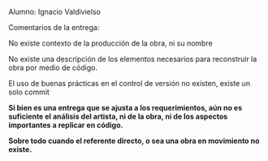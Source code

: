 Alumno: Ignacio Valdivielso

Comentarios de la entrega:

No existe contexto de la producción de la obra, ni su nombre

No existe una descripción de los elementos necesarios para reconstruir la obra por medio de código.

El uso de buenas prácticas en el control de versión no existen, existe un solo commit

**Si bien es una entrega que se ajusta a los requerimientos, aún no es suficiente el análisis del artista, ni de la obra, ni de los aspectos importantes a replicar en código.**

**Sobre todo cuando el referente directo, o sea una obra en movimiento no existe.**

